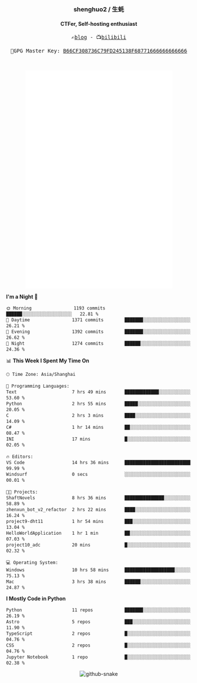 <h3 align="center"> shenghuo2 / 生蚝 </h3>
<h4 align="center" >CTFer, Self-hosting enthusiast</h3>


<p align="center">
  <samp>
    ✍️<a href="https://blog.shenghuo2.top/">blog</a> -
    📺<a href="https://space.bilibili.com/85894935">bilibili</a>
  </samp>
</p>
<p align="center">
  <samp>
     🔐GPG Master Key: <a align="center" href="https://github.com/shenghuo2.gpg">B66CF308736C79FD245138F68771666666666666</a>
  </samp>
</p>
<br>
<p align="center">
  <a href="https://github.com/shenghuo2">
    <img width="400" align="top" src="https://github.com/shenghuo2/shenghuo2/blob/main/metrics.left.svg" />
  </a>
  <a href="https://github.com/shenghuo2">
    <img width="400" align="top" src="https://github.com/shenghuo2/shenghuo2/blob/main/metrics.right.svg" />
  </a>
</p>


<!--START_SECTION:waka-->
**I'm a Night 🦉** 

```text
🌞 Morning                1193 commits        ██████░░░░░░░░░░░░░░░░░░░   22.81 % 
🌆 Daytime                1371 commits        ███████░░░░░░░░░░░░░░░░░░   26.21 % 
🌃 Evening                1392 commits        ███████░░░░░░░░░░░░░░░░░░   26.62 % 
🌙 Night                  1274 commits        ██████░░░░░░░░░░░░░░░░░░░   24.36 % 
```


📊 **This Week I Spent My Time On** 

```text
🕑︎ Time Zone: Asia/Shanghai

💬 Programming Languages: 
Text                     7 hrs 49 mins       █████████████░░░░░░░░░░░░   53.60 % 
Python                   2 hrs 55 mins       █████░░░░░░░░░░░░░░░░░░░░   20.05 % 
C                        2 hrs 3 mins        ████░░░░░░░░░░░░░░░░░░░░░   14.09 % 
C#                       1 hr 14 mins        ██░░░░░░░░░░░░░░░░░░░░░░░   08.47 % 
INI                      17 mins             █░░░░░░░░░░░░░░░░░░░░░░░░   02.05 % 

🔥 Editors: 
VS Code                  14 hrs 36 mins      █████████████████████████   99.99 % 
Windsurf                 0 secs              ░░░░░░░░░░░░░░░░░░░░░░░░░   00.01 % 

🐱‍💻 Projects: 
ShaftNovels              8 hrs 36 mins       ███████████████░░░░░░░░░░   58.89 % 
zhenxun_bot_v2_refactor  2 hrs 22 mins       ████░░░░░░░░░░░░░░░░░░░░░   16.24 % 
project9-dht11           1 hr 54 mins        ███░░░░░░░░░░░░░░░░░░░░░░   13.04 % 
HelloWorldApplication    1 hr 1 min          ██░░░░░░░░░░░░░░░░░░░░░░░   07.03 % 
project10_adc            20 mins             █░░░░░░░░░░░░░░░░░░░░░░░░   02.32 % 

💻 Operating System: 
Windows                  10 hrs 58 mins      ███████████████████░░░░░░   75.13 % 
Mac                      3 hrs 38 mins       ██████░░░░░░░░░░░░░░░░░░░   24.87 % 
```

**I Mostly Code in Python** 

```text
Python                   11 repos            ███████░░░░░░░░░░░░░░░░░░   26.19 % 
Astro                    5 repos             ███░░░░░░░░░░░░░░░░░░░░░░   11.90 % 
TypeScript               2 repos             █░░░░░░░░░░░░░░░░░░░░░░░░   04.76 % 
CSS                      2 repos             █░░░░░░░░░░░░░░░░░░░░░░░░   04.76 % 
Jupyter Notebook         1 repo              █░░░░░░░░░░░░░░░░░░░░░░░░   02.38 % 
```




<!--END_SECTION:waka-->


<div align="center">
  <picture>
    <source media="(prefers-color-scheme: dark)" srcset="https://gist.githubusercontent.com/shenghuo2/bfce20b14ab0484cef03bae6e60e0b3a/raw/github-snake-dark.svg" />
    <source media="(prefers-color-scheme: light)" srcset="https://gist.githubusercontent.com/shenghuo2/bfce20b14ab0484cef03bae6e60e0b3a/raw/github-snake.svg" />
    <img alt="github-snake" src="https://gist.githubusercontent.com/shenghuo2/bfce20b14ab0484cef03bae6e60e0b3a/raw/github-snake.svg" />
  </picture>
</div>

<!--
**shenghuo2/shenghuo2** is a ✨ _special_ ✨ repository because its `README.md` (this file) appears on your GitHub profile.

Here are some ideas to get you started:

- 🔭 I’m currently working on ...
- 🌱 I’m currently learning ...
- 👯 I’m looking to collaborate on ...
- 🤔 I’m looking for help with ...
- 💬 Ask me about ...
- 📫 How to reach me: ...
- 😄 Pronouns: ...
- ⚡ Fun fact: ...
-->
